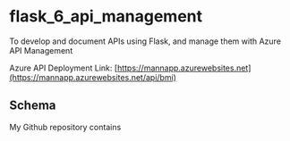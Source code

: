 # flask_6_api_management
To develop and document APIs using Flask, and manage them with Azure API Management

Azure API Deployment Link: [https://mannapp.azurewebsites.net](https://mannapp.azurewebsites.net/api/bmi)

## Schema
My Github repository contains 
